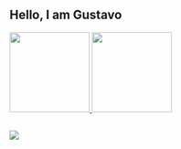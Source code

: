 ## Hello, I am Gustavo
 <div>
  <a href="https://github.com/gustavomghisi7">
  <img height="140em" src="https://github-readme-stats.vercel.app/api?username=gustavomghisi7&show_icons=true&theme=gotham&include_all_commits=true&count_private=true"/>
  <img height="140em" src="https://github-readme-stats.vercel.app/api/top-langs/?username=gustavomghisi7&layout=compact&langs_count=16&theme=gotham&include_all_commits=true&count_private=true"/>
<div>
  
  ##
 
<a href="https://www.linkedin.com/in/gustavomghisi" target="_blank"><img src="https://img.shields.io/badge/-LinkedIn-%230077B5?style=for-the-badge&logo=linkedin&logoColor=white" target="_blank"></a> 
</div>
